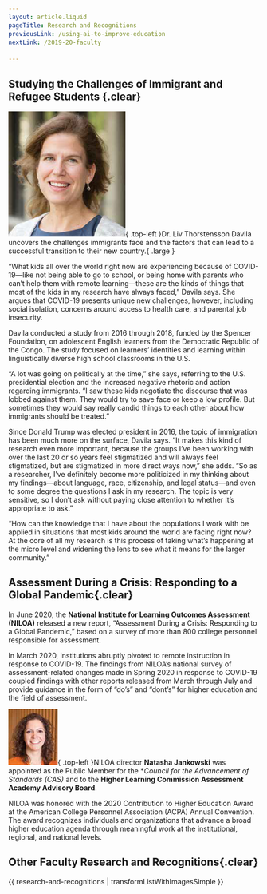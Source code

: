 ```yaml
---
layout: article.liquid
pageTitle: Research and Recognitions
previousLink: /using-ai-to-improve-education
nextLink: /2019-20-faculty

---
```

## Studying the Challenges of Immigrant and Refugee Students {.clear}

![Dr. Liv Thorstensson Davila](/archive2020/img/faculty/liv-thorstensson-davila.png){ .top-left }Dr. Liv Thorstensson Davila uncovers the challenges immigrants face and the factors that can lead to a successful transition to their new country.{ .large }

“What kids all over the world right now are experiencing because of COVID-19—like not being able to go to school, or being home with parents who can’t help them with remote learning—these are the kinds of things that most of the kids in my research have always faced,” Davila says. She argues that COVID-19 presents unique new challenges, however, including social isolation, concerns around access to health care, and parental job insecurity.

Davila conducted a study from 2016 through 2018, funded by the Spencer Foundation, on adolescent English learners from the Democratic Republic of the Congo. The study focused on learners’ identities and learning within linguistically diverse high school classrooms in the U.S.

“A lot was going on politically at the time,” she says, referring to the U.S. presidential election and the increased negative rhetoric and action regarding immigrants. “I saw these kids negotiate the discourse that was lobbed against them. They would try to save face or keep a low profile. But sometimes they would say really candid things to each other about how immigrants should be treated.”

Since Donald Trump was elected president in 2016, the topic of immigration has been much more on the surface, Davila says. “It makes this kind of research even more important, because the groups I’ve been working with over the last 20 or so years feel stigmatized and will always feel stigmatized, but are stigmatized in more direct ways now,” she adds. “So as a researcher, I’ve definitely become more politicized in my thinking about my findings—about language, race, citizenship, and legal status—and even to some degree the  questions I ask in my research. The topic is very sensitive, so I don’t ask without paying close attention to whether it’s appropriate to ask.”

“How can the knowledge that I have about the populations I work with be applied in situations that most kids around the world are facing right now? At the core of all my research is this process of taking what’s happening at the micro level and widening the lens to see what it means for the larger community.”

## Assessment During a Crisis: Responding to a Global Pandemic{.clear}

In June 2020, the **National Institute for Learning Outcomes Assessment (NILOA)** released a new report, “Assessment During a Crisis: Responding to a Global Pandemic,” based on a survey of more than 800 college personnel responsible for assessment.

In March 2020, institutions abruptly pivoted to remote instruction in response to COVID-19. The findings from NILOA’s national survey of assessment-related changes made in Spring 2020 in response to COVID-19 coupled findings with other reports released from March through July and provide guidance in the form of “do’s” and “dont’s” for higher education and the field of assessment.

![Natasha Jankowski](/archive2020/img/faculty/natasha-jankowski.png){ .top-left }NILOA director **Natasha Jankowski** was appointed as the Public Member for the **Council for the Advancement of Standards (CAS)* and to the **Higher Learning Commission Assessment Academy Advisory Board**.

NILOA was honored with the 2020 Contribution to Higher Education Award at the American College Personnel Association (ACPA) Annual Convention. The award recognizes individuals and organizations that advance a broad higher education agenda through meaningful work at the institutional, regional, and national levels.

## Other Faculty Research and Recognitions{.clear}

{{ research-and-recognitions | transformListWithImagesSimple }}